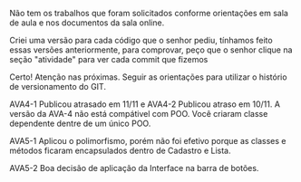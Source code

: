 Não tem os trabalhos que foram solicitados conforme orientações em sala de aula e nos documentos da sala online.

Criei uma versão para cada código que o senhor pediu, tínhamos feito essas versões anteriormente, para comprovar, peço que o senhor clique na seção "atividade" para ver cada commit que fizemos

Certo! Atenção nas próximas. Seguir as orientações para utilizar o histório de versionamento do GIT.

AVA4-1 Publicou atrasado em 11/11 e AVA4-2 Publicou atraso em 10/11. A versão da AVA-4 não está compátivel com POO. Você criaram classe dependente dentre de um único POO.

AVA5-1 Aplicou o polimorfismo, porém não foi efetivo porque as classes e métodos ficaram encapsulados dentro de Cadastro e Lista.

AVA5-2 Boa decisão de aplicação da Interface na barra de botões.
